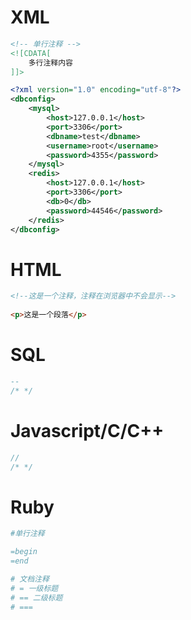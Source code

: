 # XML

```xml
<!-- 单行注释 -->
<![CDATA[
	多行注释内容
]]>

<?xml version="1.0" encoding="utf-8"?>
<dbconfig>
    <mysql>
        <host>127.0.0.1</host>
        <port>3306</port>
        <dbname>test</dbname>
        <username>root</username>
        <password>4355</password>
    </mysql>
    <redis>
        <host>127.0.0.1</host>
        <port>3306</port>
        <db>0</db>
        <password>44546</password>
    </redis>
</dbconfig>
```



# HTML

```html
<!--这是一个注释，注释在浏览器中不会显示-->
 
<p>这是一个段落</p>
```





# SQL

```sql
--
/* */
```





# Javascript/C/C++

```javascript
//
/* */
```





# Ruby

```ruby
#单行注释

=begin
=end

# 文档注释
# = 一级标题
# == 二级标题
# ===
```










